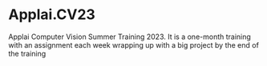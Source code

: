 # Applai.CV23
Applai Computer Vision Summer Training 2023. It is a one-month training with an assignment each week wrapping up with a big project by the end of the training
